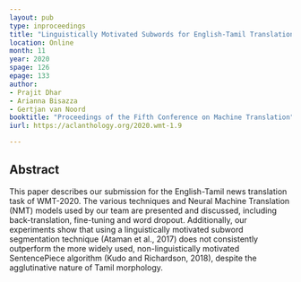 ```yaml
---
layout: pub
type: inproceedings
title: "Linguistically Motivated Subwords for English-Tamil Translation: University of Groningen's Submission to WMT-2020"
location: Online
month: 11
year: 2020
spage: 126
epage: 133
author:
- Prajit Dhar
- Arianna Bisazza
- Gertjan van Noord
booktitle: "Proceedings of the Fifth Conference on Machine Translation"
iurl: https://aclanthology.org/2020.wmt-1.9

---
```


## Abstract

This paper describes our submission for the English-Tamil news translation task of WMT-2020. The various techniques and Neural Machine Translation (NMT) models used by our team are presented and discussed, including back-translation, fine-tuning and word dropout. Additionally, our experiments show that using a linguistically motivated subword segmentation technique (Ataman et al., 2017) does not consistently outperform the more widely used, non-linguistically motivated SentencePiece algorithm (Kudo and Richardson, 2018), despite the agglutinative nature of Tamil morphology.

